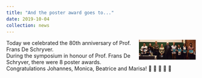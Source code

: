```yaml
---
title: "And the poster award goes to..."
date: 2019-10-04
collection: news
---
```


<img src='/images/posterFrans.jpg' style='width: 30%'  align='right'>
Today we celebrated the 80th anniversary of Prof. Frans De Schryver. <br>
During the symposium in honour of Prof. Frans De Schryver, there were 8 poster awards.<br>
Congratulations Johannes, Monica, Beatrice and Marisa! &#128079; &#128079; &#128079; &#128079; &#128079;
<br>

